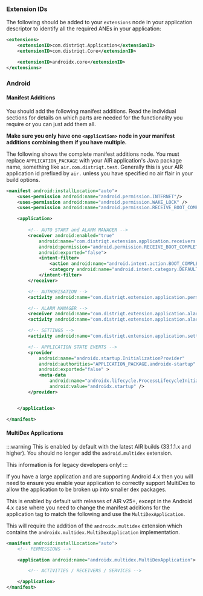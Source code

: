 

### Extension IDs

The following should be added to your `extensions` node in your application descriptor to identify all the required ANEs in your application:

```xml
<extensions>
	<extensionID>com.distriqt.Application</extensionID>
	<extensionID>com.distriqt.Core</extensionID>

	<extensionID>androidx.core</extensionID>
</extensions>
```



### Android 

#### Manifest Additions

You should add the following manifest additions. Read the individual sections for details on which parts are needed for the functionality you require or you can just add them all.

**Make sure you only have one `<application>` node in your manifest additions combining them if you have multiple.**

The following shows the complete manifest additions node. You must replace `APPLICATION_PACKAGE` with your 
AIR application's Java package name, something like `air.com.distriqt.test`.
Generally this is your AIR application id prefixed by `air.` unless you have specified no air flair in your build options.


```xml
<manifest android:installLocation="auto">
	<uses-permission android:name="android.permission.INTERNET"/>
	<uses-permission android:name="android.permission.WAKE_LOCK" />
	<uses-permission android:name="android.permission.RECEIVE_BOOT_COMPLETED" />

	<application>
		
		<!-- AUTO START and ALARM MANAGER -->
		<receiver android:enabled="true"
			android:name="com.distriqt.extension.application.receivers.ApplicationStartupReceiver"
			android:permission="android.permission.RECEIVE_BOOT_COMPLETED"
			android:exported="false">
			<intent-filter>
				<action android:name="android.intent.action.BOOT_COMPLETED" />
				<category android:name="android.intent.category.DEFAULT" />
			</intent-filter>
		</receiver>

		<!-- AUTHORISATION -->
		<activity android:name="com.distriqt.extension.application.permissions.AuthorisationActivity" android:theme="@android:style/Theme.Translucent.NoTitleBar" android:exported="false" />

		<!-- ALARM MANAGER -->
		<receiver android:name="com.distriqt.extension.application.alarms.AlarmReceiver" android:enabled="true" android:exported="false" />
		<activity android:name="com.distriqt.extension.application.alarms.AlarmActivity" android:theme="@android:style/Theme.Translucent.NoTitleBar" android:exported="false" />

		<!-- SETTINGS -->
		<activity android:name="com.distriqt.extension.application.settings.SettingsActivity" android:label="Settings" android:exported="false" />

		<!-- APPLICATION STATE EVENTS -->
		<provider
			android:name="androidx.startup.InitializationProvider"
			android:authorities="APPLICATION_PACKAGE.androidx-startup"
			android:exported="false" >
			<meta-data
				android:name="androidx.lifecycle.ProcessLifecycleInitializer"
				android:value="androidx.startup" />
		</provider>


	</application>

</manifest>
```


#### MultiDex Applications 

:::warning
This is enabled by default with the latest AIR builds (33.1.1.x and higher). You should no longer add the `android.multidex` extension. 

This information is for legacy developers only!
:::

If you have a large application and are supporting Android 4.x then you will need to ensure you enable your application to correctly support MultiDex to allow the application to be broken up into smaller dex packages.

This is enabled by default with releases of AIR v25+, except in the Android 4.x case where you need to change the manifest additions for the application tag to match the following and use the `MultiDexApplication`.


This will require the addition of the `androidx.multidex` extension which contains the `androidx.multidex.MultiDexApplication` implementation.

```xml
<manifest android:installLocation="auto">
	<!-- PERMISSIONS -->

	<application android:name="androidx.multidex.MultiDexApplication">

		<!-- ACTIVITIES / RECEIVERS / SERVICES -->

	</application>
</manifest>
```


